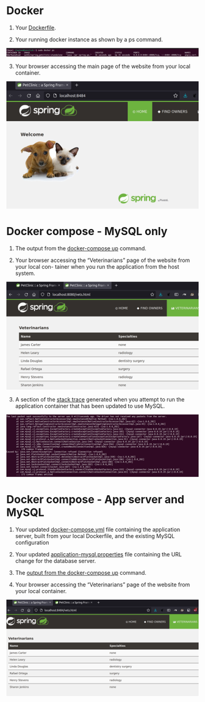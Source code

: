 
<h1>Docker</h1>

1. Your [Dockerfile](Dockerfile).

2. Your running docker instance as shown by a ps command.

![docker ps](images/docker_ps.png)

3. Your browser accessing the main page of the website from your local container.

![container access](images/container_access.png)


<h1>Docker compose - MySQL only</h1>

1. The output from the [docker-compose up](docker_compose_out.txt) command.

2. Your browser accessing the “Veterinarians” page of the website from your local con-
tainer when you run the application from the host system.

![Local access](images/local_access_mysql.png)

3. A section of the [stack trace](mysql_failure.txt) generated when you attempt to run the application
container that has been updated to use MySQL.

![Stacktrace](images/stacktrace_screenshot.png)

<h1>Docker compose - App server and MySQL</h1>


1. Your updated [docker-compose.yml](docker-compose.yml) file containing the application server, built from
your local Dockerfile, and the existing MySQL configuration

2. Your updated [application-mysql.properties](src/main/resources/application-mysql.properties) file containing the URL change for
the database server.

3. The [output from the docker-compose up](docker_compose_success.txt) command.

4. Your browser accessing the “Veterinarians” page of the website from your local container.

![Container access + mysql](images/contain_access_mysql.png)

